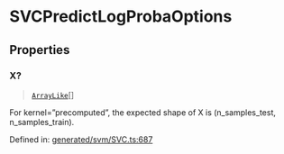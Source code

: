 # SVCPredictLogProbaOptions

## Properties

### X?

> [`ArrayLike`](../types/ArrayLike.md)[]

For kernel=”precomputed”, the expected shape of X is (n\_samples\_test, n\_samples\_train).

Defined in:  [generated/svm/SVC.ts:687](https://github.com/transitive-bullshit/scikit-learn-ts/blob/122b3c0/packages/sklearn/src/generated/svm/SVC.ts#L687)
